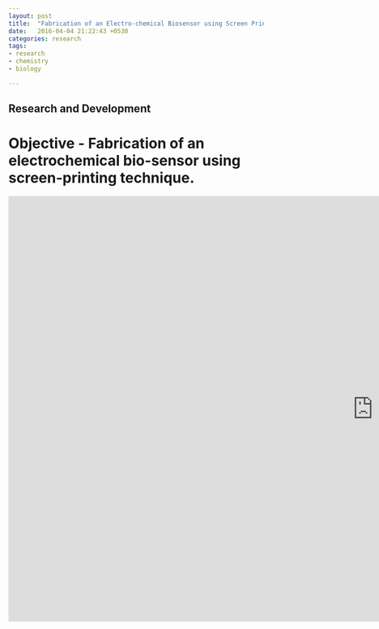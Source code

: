 ```yaml
---
layout: post
title:  "Fabrication of an Electro-chemical Biosensor using Screen Printing Technique"
date:   2016-04-04 21:22:43 +0530
categories: research
tags:
- research
- chemistry
- biology

---
```


## Research and Development

# Objective - Fabrication of an electrochemical bio-sensor using screen-printing technique.

<iframe src="https://docs.google.com/presentation/d/1Z_erNO3TCpC9kJ9EmaIJs6_OyWsKrVGOxaMas7Nalao/embed?start=true&loop=true&delayms=3000" frameborder="0" width="1440" height="839" allowfullscreen="true" mozallowfullscreen="true" webkitallowfullscreen="true"></iframe>
